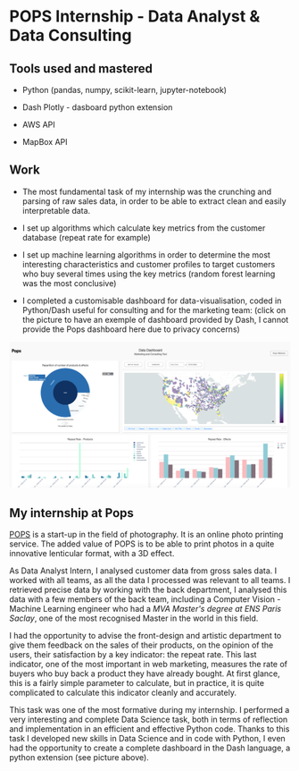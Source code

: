 # POPS Internship - Data Analyst & Data Consulting

## Tools used and mastered

- Python (pandas, numpy, scikit-learn, jupyter-notebook)

- Dash Plotly - dasboard python extension

- AWS API

- MapBox API

## Work
- The most fundamental task of my internship was the crunching and parsing of raw sales data, in order to be able to extract clean and easily interpretable data.

- I set up algorithms which calculate key metrics from the customer database (repeat rate for example)

- I set up machine learning algorithms in order to determine the most interesting characteristics and customer profiles to target customers who buy several times using the key metrics (random forest learning was the most conclusive)

- I completed a customisable dashboard for data-visualisation, coded in Python/Dash useful for consulting and for the marketing team: (click on the picture to have an exemple of dashboard provided by Dash, I cannot provide the Pops dashboard here due to privacy concerns)

[<img src="https://github.com/Tomcattt/pops_internship/blob/master/Screenshot%202020-10-28%20at%2014.34.08.png">](https://dash-gallery.plotly.host/dash-oil-and-gas/)


## My internship at Pops

[POPS](https://pops.co/) is a start-up in the field of photography. It is an online photo printing service. The added value of POPS is to be able to print photos in a quite innovative lenticular format, with a 3D effect.

As Data Analyst Intern, I analysed customer data from gross sales data. I worked with all teams, as all the data I processed was relevant to all teams. I retrieved precise data by working with the back department, I analysed this data with a few members of the back team, including a Computer Vision - Machine Learning engineer who had a _MVA Master's degree at ENS Paris Saclay_, one of the most recognised Master in the world in this field.

I had the opportunity to advise the front-design and artistic department to give them feedback on the sales of their products, on the opinion of the users, their satisfaction by a key indicator: the repeat rate. This last indicator, one of the most important in web marketing, measures the rate of buyers who buy back a product they have already bought. At first glance, this is a fairly simple parameter to calculate, but in practice, it is quite complicated to calculate this indicator cleanly and accurately.

This task was one of the most formative during my internship. I performed a very interesting and complete Data Science task, both in terms of reflection and implementation in an efficient and effective Python code. Thanks to this task I developed new skills in Data Science and in code with Python, I even had the opportunity to create a complete dashboard in the Dash language, a python extension (see picture above).
